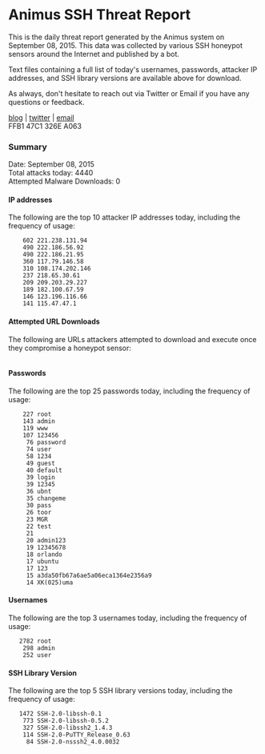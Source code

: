 # Animus SSH Threat Report

This is the daily threat report generated by the Animus system on September 08, 2015. This data was collected by various SSH honeypot sensors around the Internet and published by a bot.  

Text files containing a full list of today's usernames, passwords, attacker IP addresses, and SSH library versions are available above for download.  

As always, don't hesitate to reach out via Twitter or Email if you have any questions or feedback.  

[blog](http://morris.guru) | [twitter](https://twitter.com/andrew___morris) | [email](mailto:andrew@morris.guru)  
FFB1 47C1 326E A063  

### Summary

Date: September 08, 2015  
Total attacks today: 4440  
Attempted Malware Downloads: 0 

#### IP addresses
The following are the top 10 attacker IP addresses today, including the frequency of usage:
```
    602 221.238.131.94
    490 222.186.56.92
    490 222.186.21.95
    360 117.79.146.58
    310 108.174.202.146
    237 218.65.30.61
    209 209.203.29.227
    189 182.100.67.59
    146 123.196.116.66
    141 115.47.47.1
```

#### Attempted URL Downloads
The following are URLs attackers attempted to download and execute once they compromise a honeypot sensor:
```
```

#### Passwords
The following are the top 25 passwords today, including the frequency of usage:
```
    227 root
    143 admin
    119 www
    107 123456
     76 password
     74 user
     58 1234
     49 guest
     40 default
     39 login
     39 12345
     36 ubnt
     35 changeme
     30 pass
     26 toor
     23 MGR
     22 test
     21 
     20 admin123
     19 12345678
     18 orlando
     17 ubuntu
     17 123
     15 a3da50fb67a6ae5a06eca1364e2356a9
     14 XK(025)uma
```

#### Usernames
The following are the top 3 usernames today, including the frequency of usage:
```
   2782 root
    298 admin
    252 user
```

#### SSH Library Version
The following are the top 5 SSH library versions today, including the frequency of usage:
```
   1472 SSH-2.0-libssh-0.1
    773 SSH-2.0-libssh-0.5.2
    327 SSH-2.0-libssh2_1.4.3
    114 SSH-2.0-PuTTY_Release_0.63
     84 SSH-2.0-nsssh2_4.0.0032
```
